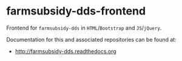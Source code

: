 # farmsubsidy-dds-frontend

Frontend for ``farmsubsidy-dds`` in ``HTML``/``Bootstrap`` and ``JS``/``jQuery``.

Documentation for this and associated repositories can be found at:

* http://farmsubsidy-dds.readthedocs.org


